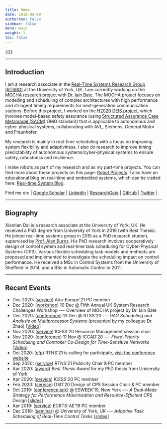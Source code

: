 ```yaml
---
title: Home
date: 2018-04-09
authorbox: false
sidebar: false
menu: main
weight: 1
toc: false
---
```


{{<contact>}}

---

## Introduction

I am a research associate in the [Real-Time Systems Research Group (RTSRG)](https://www.cs.york.ac.uk/rts/index.html) at the University of York, UK. 
I am currently working on the [MOCHA research project](https://www.cs.york.ac.uk/rts/mocha/) with [Dr. Iain Bate](https://www-users.cs.york.ac.uk/~ijb/). The MOCHA project focuses on modelling and scheduling of complex architectures with high performance and stringent timing requirements for next-generation communication stations.
Before this project, I worked on the [H2020 DEIS project](https://deis-project.eu), which involves model-based safety assurance (using [Structured Assurance Case Metamodel (SACM)](https://www.omg.org/spec/SACM/2.0/About-SACM/) OMG standard) that is applicable to autonomous and cyber-physical systems, collaborating with AVL, Siemens, General Motor and Fraunhofer.

My research is mainly in real-time scheduling with a focus on improving system flexibility and adaptiviness. I also do research to improve timing predictability of autonomous systems/cyber-physical systems to ensure safety, robustness and resilience. 

I make robots as part of my research and as my part-time projects. You can find more about these projects on this page: [Robot Projects](http://xiaotiandai.com/robots/). I also have an educational blog on real-time and embedded systems, which can be visited here: [Real-time System Blog](http://blog.xiaotiandai.com).


Find me on: | [Google Scholar](https://scholar.google.co.uk/citations?hl=en&user=G7dzNUkAAAAJ&view_op=list_works&sortby=pubdate) | [LinkedIn](https://www.linkedin.com/in/xdai3/) | [ResearchGate](https://www.researchgate.net/profile/Xiaotian_Dai) | [GitHub](https://github.com/automaticdai) | [Twitter](https://twitter.com/steven_xdai) | 


---

## Biography

Xiaotian Dai is a research associate at the University of York, UK. He received a PhD degree from University of York in 2019 (with Best Thesis). He joined real-time systems group in 2015 as a PhD research student, supervised by [Prof. Alan Burns](https://www-users.cs.york.ac.uk/~burns/). His PhD research involves cooperatively design of control system and real-time task scheduling for Cyber-Physical Systems (CPS). Various flexible scheduling task models and methods are proposed and implemented to investigate the scheduling impact on control performance.
He received a MSc in Control Systems from the University of Sheffield in 2014, and a BSc in Automatic Control in 2011. 


---

## Recent Events

- Dec 2020: (<u>service</u>) Ada-Europe'21 PC member
- Dec 2020: (<u>workshop</u>) 10 Dec @ Fifth Annual UK System Research Challenges Workshop --- Overview of MOCHA project by Dr. Iain Bate
- Dec 2020: (<u>conference</u>) 13 Dec @ RTSS'20 --- *DAG Scheduling and Analysis on Multiprocessor Systems* (presented by my colleague Dr. Zhao) [[Video](https://www.youtube.com/watch?v=DriyJdDGtNc)]
- Nov 2020: (<u>service</u>) ICESS'20 Resource Management session chair
- Nov 2020: (<u>conference</u>) 11 Nov @ ICCAD'20 --- *Fixed-Priority Scheduling and Controller Co-Design for Time-Sensitive Networks* [[Video](https://www.youtube.com/watch?v=fPSlHvK1NGc)]
- Oct 2020: (<u>cfp</u>) RTNS'21 is calling for participate, [visit the conference website](https://rtns2021.univ-nantes.fr/)
- Sep 2020: (<u>service</u>) RTNS'21 Publicity Chair & PC member
- Apr 2020: (<u>award</u>) *Best Thesis Award* for my PhD thesis from University of York 
- Apr 2020: (<u>service</u>) ICESS'20 PC member
- Feb 2020: (<u>service</u>) DSD'20 Design of CPS Session Chair & PC member
- Oct 2019: (<u>conference talk</u>) @ ESWEEK'19, New York --- *A Dual-Mode Strategy for Performance Maximisation and Resource-Efficient CPS Design* \[[slides](./files/ppt_emsoft_2019_dual_period_v3_rev1.pdf)\]
- Apr 2019: (<u>service</u>) ECRTS-AE'19 PC member
- Dec 2018: (<u>seminar</u>) @ University of York, UK --- *Adaptive Task Scheduling of Real-Time Control Tasks*  \[[slides](./files/ppt_adaptive_task_scheduling.pdf)\]

---
